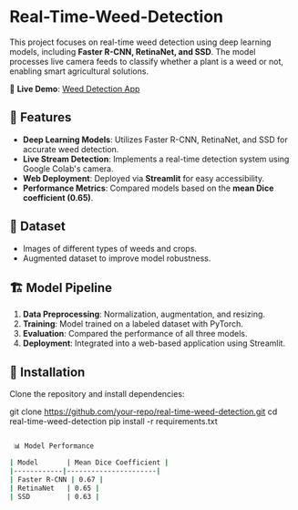 # Real-Time-Weed-Detection

This project focuses on real-time weed detection using deep learning models, including **Faster R-CNN, RetinaNet, and SSD**. The model processes live camera feeds to classify whether a plant is a weed or not, enabling smart agricultural solutions.  

🔗 **Live Demo**: [Weed Detection App](https://real-time-weed-detection-ahth9azxfnewlmqphufecz.streamlit.app/)

## 🚀 Features  
- **Deep Learning Models**: Utilizes Faster R-CNN, RetinaNet, and SSD for accurate weed detection.  
- **Live Stream Detection**: Implements a real-time detection system using Google Colab's camera.  
- **Web Deployment**: Deployed via **Streamlit** for easy accessibility.  
- **Performance Metrics**: Compared models based on the **mean Dice coefficient (0.65)**.  

## 📁 Dataset  
- Images of different types of weeds and crops.  
- Augmented dataset to improve model robustness.  

## 🏗️ Model Pipeline  
1. **Data Preprocessing**: Normalization, augmentation, and resizing.  
2. **Training**: Model trained on a labeled dataset with PyTorch.  
3. **Evaluation**: Compared the performance of all three models.  
4. **Deployment**: Integrated into a web-based application using Streamlit.  

## 📌 Installation  
Clone the repository and install dependencies:  

git clone https://github.com/your-repo/real-time-weed-detection.git
cd real-time-weed-detection
pip install -r requirements.txt
```bash

 📊 Model Performance  

| Model       | Mean Dice Coefficient |
|------------|----------------------|
| Faster R-CNN | 0.67 |
| RetinaNet   | 0.65 |
| SSD         | 0.63 |

